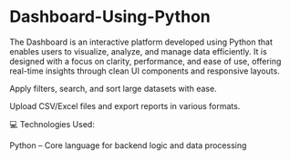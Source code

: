 # Dashboard-Using-Python

The Dashboard is an interactive platform developed using Python that enables users to visualize, analyze, and manage data efficiently. It is designed with a focus on clarity, performance, and ease of use, offering real-time insights through clean UI components and responsive layouts.

Apply filters, search, and sort large datasets with ease.

Upload CSV/Excel files and export reports in various formats.

💻 Technologies Used:

Python – Core language for backend logic and data processing
